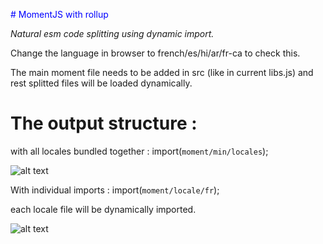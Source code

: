 <span style="color: blue"># MomentJS with rollup</span>


*Natural esm code splitting using dynamic import.*


Change the language in browser to french/es/hi/ar/fr-ca to check this.

The main moment file needs to be added in src (like in current libs.js) and rest splitted files will be loaded dynamically.

# The output structure :

with all locales bundled together :
import(`moment/min/locales`);

![alt text](https://user-images.githubusercontent.com/8266671/74328695-614b5380-4db4-11ea-9779-b6bd21245fa1.png)

 
With individual imports :
import(`moment/locale/fr`);
 
each locale file will be dynamically imported.

![alt text](https://user-images.githubusercontent.com/8266671/74328675-58f31880-4db4-11ea-8ec7-56a5f26653f3.png)
 
